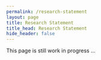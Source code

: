 ```yaml
---
permalink: /research-statement
layout: page
title: Research Statement
title_head: Research Statement
hide_header: false
---
```


This page is still work in progress …

